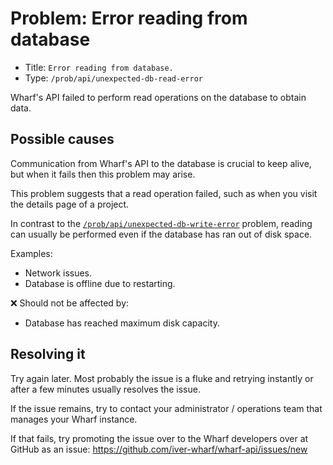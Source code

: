 # Problem: Error reading from database

<!-- panels:start -->

<!-- div:right-panel -->

- Title: `Error reading from database.`
- Type: `/prob/api/unexpected-db-read-error`

<!-- div:left-panel -->

Wharf's API failed to perform read operations on the database to obtain data.

<!-- panels:end -->

## Possible causes

<!-- panels:start -->

<!-- div:left-panel -->

Communication from Wharf's API to the database is crucial to keep alive, but
when it fails then this problem may arise.

This problem suggests that a read operation failed, such as when you visit the
details page of a project.

In contrast to the [`/prob/api/unexpected-db-write-error`](/prob/api/unexpected-db-write-error)
problem, reading can usually be performed even if the database has ran out of
disk space.

<!-- div:right-panel -->

Examples:

- Network issues.
- Database is offline due to restarting.

:x: Should not be affected by:

- Database has reached maximum disk capacity.

<!-- panels:end -->

## Resolving it

Try again later. Most probably the issue is a fluke and retrying instantly or
after a few minutes usually resolves the issue.

If the issue remains, try to contact your administrator / operations team that
manages your Wharf instance.

If that fails, try promoting the issue over to the Wharf developers over at
GitHub as an issue: <https://github.com/iver-wharf/wharf-api/issues/new>
